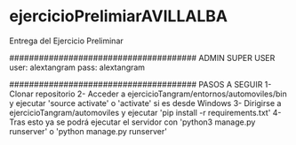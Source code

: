 # ejercicioPrelimiarAVILLALBA
Entrega del Ejercicio Preliminar

######################################
ADMIN SUPER USER
  user: alextangram
  pass: alextangram

######################################
PASOS A SEGUIR
  1- Clonar repositorio
  2- Acceder a ejercicioTangram/entornos/automoviles/bin y ejecutar 'source activate' o 'activate' si es desde Windows
  3- Dirigirse a ejercicioTangram/automoviles y ejecutar 'pip install -r requirements.txt'
  4- Tras esto ya se podrá ejecutar el servidor con 'python3 manage.py runserver' o 'python manage.py runserver'
